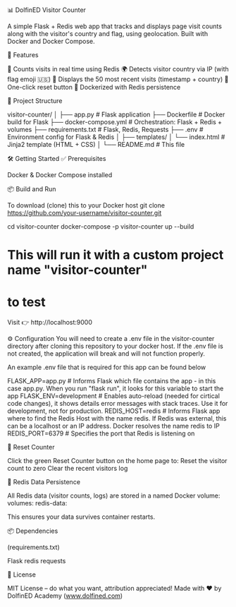 📊 DolfinED Visitor Counter

A simple Flask + Redis web app that tracks and displays page visit counts along with the visitor's country and flag, using
geolocation. Built with Docker and Docker Compose.

🚀 Features

🔢 Counts visits in real time using Redis
🌍 Detects visitor country via IP (with flag emoji 🇺🇸)
📜 Displays the 50 most recent visits (timestamp + country)
🔁 One-click reset button
🐳 Dockerized with Redis persistence

🧱 Project Structure

visitor-counter/
│
├── app.py                  # Flask application
├── Dockerfile              # Docker build for Flask
├── docker-compose.yml      # Orchestration: Flask + Redis + volumes
├── requirements.txt        # Flask, Redis, Requests
├── .env                    # Environment config for Flask & Redis
│
├── templates/
│   └── index.html          # Jinja2 template (HTML + CSS)
│
└── README.md               # This file

🛠️ Getting Started
✅ Prerequisites

Docker & Docker Compose installed


📦 Build and Run

To download (clone) this to your Docker host
git clone https://github.com/your-username/visitor-counter.git

cd visitor-counter
docker-compose -p visitor-counter up --build
# This will run it with a custom project name "visitor-counter"

# to test
Visit 👉 http://localhost:9000


⚙️ Configuration
You will need to create a .env file in the visitor-counter directory after cloning this repository to your docker host. If the .env file is not created, the application will break and will not function properly.

An example .env file that is required for this app can be found below

FLASK_APP=app.py          # Informs Flask which file contains the app - in this case app.py. When you run "flask run", it looks for this variable to start the app
FLASK_ENV=development     # Enables auto-reload (needed for cirtical code changes), it shows details error messages with stack traces. Use it for development, not for production.
REDIS_HOST=redis          # Informs Flask app where to find the Redis Host with the name redis. If Redis was external, this can be a localhost or an IP address. Docker resolves the name redis to IP
REDIS_PORT=6379           # Specifies the port that Redis is listening on


🔄 Reset Counter

Click the green Reset Counter button on the home page to:
Reset the visitor count to zero
Clear the recent visitors log

💾 Redis Data Persistence

All Redis data (visitor counts, logs) are stored in a named Docker volume:
volumes:
  redis-data:

This ensures your data survives container restarts.

📦 Dependencies

(requirements.txt)

Flask
redis
requests


📜 License

MIT License – do what you want, attribution appreciated!
Made with ❤️ by DolfinED Academy (www.dolfined.com)


